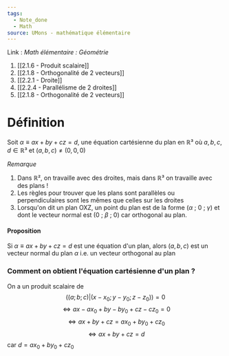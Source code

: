 ```yaml
---
tags:
  - Note_done
  - Math
source: UMons - mathématique élémentaire
---
```


Link : 
_Math élémentaire : Géométrie_
1. [[2.1.6 - Produit scalaire]]
2. [[2.1.8 - Orthogonalité de 2 vecteurs]]
3. [[2.2.1 - Droite]]
4. [[2.2.4 - Parallélisme de 2 droites]]
5. [[2.1.8 - Orthogonalité de 2 vecteurs]]

# Définition
Soit $α \equiv ax + by + cz = d$, une équation cartésienne du plan en $ℝ³$
où $a, b, c, d ∈ ℝ³$ et $(a, b, c) \neq (0, 0, 0)$

_Remarque_
1. Dans $ℝ²$, on travaille avec des droites, mais dans $ℝ³$ on travaille avec des plans !
2. Les règles pour trouver que les plans sont parallèles ou perpendiculaires sont les mêmes que celles sur les droites
3. Lorsqu'on dit un plan OXZ, un point du plan est de la forme $(\alpha\ ;\ 0\ ;\ \gamma)$ et dont le vecteur normal est $(0\ ;\ \beta\ ;\ 0)$ car orthogonal au plan. 
#### Proposition
Si $\alpha \equiv ax + by + cz = d$ est une équation d'un plan, alors $(a, b, c)$ est un vecteur normal du plan $\alpha$ i.e. un vecteur orthogonal au plan

### Comment on obtient l'équation cartésienne d'un plan ?
On a un produit scalaire de 
$$( (a ; b ; c) | (x - x_0 ; y - y_0 ; z - z_0)) = 0$$
$$\iff ax - ax_0 + by - by_0 + cz - cz_0 = 0$$
$$\iff ax + by + cz = ax_0 + by_0 + cz_0$$
$$\iff ax + by + cz = d$$ car $d = ax_0 + by_0 + cz_0$